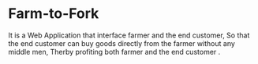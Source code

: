 # Farm-to-Fork
It is a Web Application that interface farmer and the end customer, So that the end customer can buy goods directly from the farmer without any middle men, Therby profiting both farmer and the end customer .
